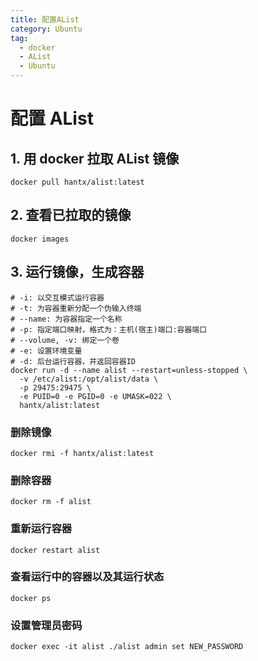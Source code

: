 ```yaml
---
title: 配置AList
category: Ubuntu
tag:
  - docker
  - AList
  - Ubuntu
---
```


# 配置 AList
## 1. 用 docker 拉取 AList 镜像
```shell
docker pull hantx/alist:latest
```
## 2. 查看已拉取的镜像
```shell
docker images
```
## 3. 运行镜像，生成容器
```shell
# -i: 以交互模式运行容器
# -t: 为容器重新分配一个伪输入终端
# --name: 为容器指定一个名称
# -p: 指定端口映射，格式为：主机(宿主)端口:容器端口
# --volume, -v: 绑定一个卷
# -e: 设置环境变量
# -d: 后台运行容器，并返回容器ID
docker run -d --name alist --restart=unless-stopped \
  -v /etc/alist:/opt/alist/data \
  -p 29475:29475 \
  -e PUID=0 -e PGID=0 -e UMASK=022 \
  hantx/alist:latest
```
### 删除镜像
```shell
docker rmi -f hantx/alist:latest
```
### 删除容器
```shell
docker rm -f alist
```
### 重新运行容器
```shell
docker restart alist
```
### 查看运行中的容器以及其运行状态
```shell
docker ps
```
### 设置管理员密码
```shell
docker exec -it alist ./alist admin set NEW_PASSWORD
```